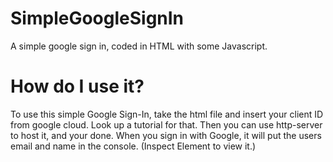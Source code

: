 # SimpleGoogleSignIn
A simple google sign in, coded in HTML with some Javascript.

# How do I use it?
To use this simple Google Sign-In, take the html file and insert your client ID from google cloud. Look up a tutorial for that. Then you can use http-server to host it, and your done. When you sign in with Google, it will put the users email and name in the console. (Inspect Element to view it.)
